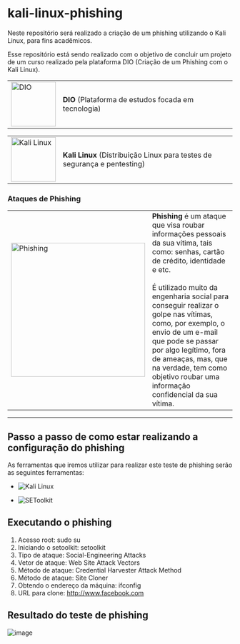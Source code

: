 # kali-linux-phishing
Neste repositório será realizado a criação de um phishing utilizando o Kali Linux, para fins acadêmicos.

Esse repositório está sendo realizado com o objetivo de concluir um projeto de um curso realizado pela plataforma DIO (Criação de um Phishing com o Kali Linux).

<table>
  <tr>
    <td><img src="https://pbs.twimg.com/profile_images/1816850060853809152/NNrFNrtb_400x400.jpg" alt="DIO" width="100"></td>
    <td><strong>DIO</strong> (Plataforma de estudos focada em tecnologia)</td>
  </tr>
</table>

<table>
  <tr>
    <td><img src="https://www.kali.org/images/kali-logo.svg" alt="Kali Linux" width="100"></td>
    <td><strong>Kali Linux</strong> (Distribuição Linux para testes de segurança e pentesting)</td>
  </tr>
</table>

### Ataques de Phishing

<table>
  <tr>
    <td><img src="https://www.diariodeti.com.br/wp-content/uploads/2020/10/phishing-1280x640.jpg" alt="Phishing" width="300"></td>
    <td>
      <strong>Phishing</strong> é um ataque que visa roubar informações pessoais da sua vítima, tais como: senhas, cartão de crédito, identidade e etc.<br><br>
      É utilizado muito da engenharia social para conseguir realizar o golpe nas vítimas, como, por exemplo, o envio de um e-mail que pode se passar por algo legítimo, fora de ameaças, mas, que na verdade, tem como objetivo roubar uma informação confidencial da sua vítima.
    </td>
  </tr>
</table>

---

## Passo a passo de como estar realizando a configuração do phishing

As ferramentas que iremos utilizar para realizar este teste de phishing serão as seguintes ferramentas:

* ![Kali Linux](https://img.shields.io/badge/Kali_Linux-Kali_Linux_Logo?logo=kalilinux&logoColor=white&color=557C94)

* ![SEToolkit](https://img.shields.io/badge/SEToolkit-Social_Engineer_Toolkit?logo=kalilinux&logoColor=white&color=557C94)

## Executando o phishing

1. Acesso root: sudo su
2. Iniciando o setoolkit: setoolkit
3. Tipo de ataque: Social-Engineering Attacks
4. Vetor de ataque: Web Site Attack Vectors
5. Método de ataque: Credential Harvester Attack Method 
6. Método de ataque: Site Cloner
7. Obtendo o endereço da máquina: ifconfig
8. URL para clone: http://www.facebook.com

## Resultado do teste de phishing

![image](https://github.com/user-attachments/assets/31edc4a0-a43f-44ff-8218-306dfed3c4f5)


